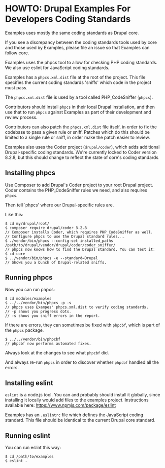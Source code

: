HOWTO: Drupal Examples For Developers Coding Standards
=======================================================

Examples uses mostly the same coding standards as Drupal core.

If you see a discrepancy between the coding standards tools used by core and
those used by Examples, please file an issue so that Examples can follow core.

Examples uses the phpcs tool to allow for checking PHP coding standards. We also
use eslint for JavaScript coding standards.

Examples has a `phpcs.xml.dist` file at the root of the project. This file
specifies the current coding standards 'sniffs' which code in the project must
pass.

The `phpcs.xml.dist` file is used by a tool called PHP_CodeSniffer (`phpcs`).

Contributors should install `phpcs` in their local Drupal installation, and then
use that to run `phpcs` against Examples as part of their development and review
process.

Contributors can also patch the `phpcs.xml.dist` file itself, in order to fix
the codebase to pass a given rule or sniff. Patches which do this should be
limited to a single rule or sniff, in order make the patch easier to review.

Examples also uses the Coder project (`drupal/coder`), which adds additional
Drupal-specific coding standards. We're currently locked to Coder version
8.2.8, but this should change to reflect the state of core's coding standards.

Installing phpcs
----------------

Use Composer to add Drupal's Coder project to your root Drupal project. Coder
contains the PHP_CodeSniffer rules we need, and also requires `phpcs`.

Then tell `phpcs' where our Drupal-specific rules are.

Like this:

    $ cd my/drupal/root/
    $ composer require drupal/coder 8.2.8
    // Composer installs Coder, which requires PHP_CodeSniffer as well.
    // Configure phpcs to use the Drupal standard rules...
    $ ./vendor/bin/phpcs --config-set installed_paths /path/to/drupal/vendor/drupal/coder/coder_sniffer/
    // phpcs now knows how to find the Drupal standard. You can test it:
    $ cd core
    $ ../vendor/bin/phpcs -e --standard=Drupal
    // Shows you a bunch of Drupal-related sniffs.

Running phpcs
-------------

Now you can run phpcs:

    $ cd modules/examples
    $ ../../vendor/bin/phpcs -p -s
    // phpcs uses Exampes' phpcs.xml.dist to verify coding standards.
    // -p shows you progress dots.
    // -s shows you sniff errors in the report.

If there are errors, they can sometimes be fixed with `phpcbf`, which is
part of the `phpcs` package.

    $ ../../vendor/bin/phpcbf
    // phpcbf now performs automated fixes.

Always look at the changes to see what `phpcbf` did.

And always re-run `phpcs` in order to discover whether `phpcbf` handled all the
errors.

Installing eslint
-----------------

`eslint` is a node.js tool. You can and probably should install it globally,
since installing it locally would add files to the examples project.
Instructions available here: https://www.npmjs.com/package/eslint

Examples has an `.eslintrc` file which defines the JavaScript coding standard.
This file should be identical to the current Drupal core standard.

Running eslint
--------------

You can run eslint this way:

    $ cd /path/to/examples
    $ eslint .
